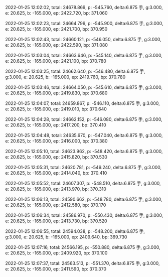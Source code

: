 2022-01-25 12:02:02, total: 24678.869, p: -545.760, delta:6.875 手, g:3.000, e: 20.625, b: -165.000, ep: 2422.720, bp: 371.060

2022-01-25 12:02:23, total: 24664.799, p: -545.900, delta:6.875 手, g:3.000, e: 20.625, b: -165.000, ep: 2421.700, bp: 370.950

2022-01-25 12:02:43, total: 24660.121, p: -546.050, delta:6.875 手, g:3.000, e: 20.625, b: -165.000, ep: 2422.590, bp: 371.080

2022-01-25 12:03:04, total: 24663.646, p: -545.140, delta:6.875 手, g:3.000, e: 20.625, b: -165.000, ep: 2421.100, bp: 370.780

2022-01-25 12:03:25, total: 24662.640, p: -546.480, delta:6.875 手, g:3.000, e: 20.625, b: -165.000, ep: 2419.760, bp: 370.780

2022-01-25 12:03:46, total: 24664.050, p: -545.610, delta:6.875 手, g:3.000, e: 20.625, b: -165.000, ep: 2419.830, bp: 370.680

2022-01-25 12:04:07, total: 24659.867, p: -546.110, delta:6.875 手, g:3.000, e: 20.625, b: -165.000, ep: 2419.010, bp: 370.640

2022-01-25 12:04:28, total: 24662.152, p: -546.080, delta:6.875 手, g:3.000, e: 20.625, b: -165.000, ep: 2417.200, bp: 370.410

2022-01-25 12:04:48, total: 24635.670, p: -547.040, delta:6.875 手, g:3.000, e: 20.625, b: -165.000, ep: 2416.000, bp: 370.380

2022-01-25 12:05:10, total: 24623.962, p: -548.420, delta:6.875 手, g:3.000, e: 20.625, b: -165.000, ep: 2415.820, bp: 370.530

2022-01-25 12:05:31, total: 24620.781, p: -549.240, delta:6.875 手, g:3.000, e: 20.625, b: -165.000, ep: 2414.040, bp: 370.410

2022-01-25 12:05:52, total: 24607.307, p: -548.510, delta:6.875 手, g:3.000, e: 20.625, b: -165.000, ep: 2413.970, bp: 370.310

2022-01-25 12:06:13, total: 24590.662, p: -548.780, delta:6.875 手, g:3.000, e: 20.625, b: -165.000, ep: 2412.580, bp: 370.170

2022-01-25 12:06:34, total: 24586.970, p: -550.430, delta:6.875 手, g:3.000, e: 20.625, b: -165.000, ep: 2413.730, bp: 370.520

2022-01-25 12:06:55, total: 24594.038, p: -548.200, delta:6.875 手, g:3.000, e: 20.625, b: -165.000, ep: 2409.640, bp: 369.730

2022-01-25 12:07:16, total: 24566.195, p: -550.880, delta:6.875 手, g:3.000, e: 20.625, b: -165.000, ep: 2409.920, bp: 370.100

2022-01-25 12:07:37, total: 24563.513, p: -551.370, delta:6.875 手, g:3.000, e: 20.625, b: -165.000, ep: 2411.590, bp: 370.370